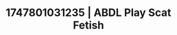 ---
categories:
- Immersive erotica
- Queer kinks
- Lip biting
- Pegging play
- Soft spanking
image: /assets/images/1747801031235.jpg
layout: post
seo:
  description: Featured content with artistic Scat Fetish, ABDL Play. HD images available.
  keywords: Scat Fetish, ABDL Play
  og_image: /assets/images/1747801031235.jpg
  schema_type: VisualArtwork
tags:
- '#1747801031235'
- Scat Fetish
- ABDL Play
title: 1747801031235 | ABDL Play Scat Fetish
---